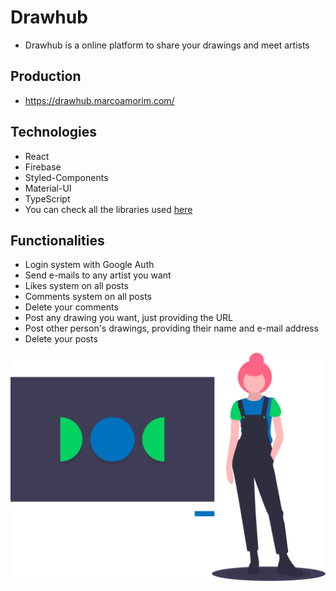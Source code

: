 # Drawhub

- Drawhub is a online platform to share your drawings and meet artists

## Production

- https://drawhub.marcoamorim.com/

## Technologies

- React
- Firebase
- Styled-Components
- Material-UI
- TypeScript
- You can check all the libraries used [here](https://github.com/marco-amorim/drawhub/network/dependencies)

## Functionalities

- Login system with Google Auth
- Send e-mails to any artist you want
- Likes system on all posts
- Comments system on all posts
- Delete your comments
- Post any drawing you want, just providing the URL
- Post other person's drawings, providing their name and e-mail address
- Delete your posts

<div style="text-align:center;">
  <img src="https://raw.githubusercontent.com/marco-amorim/drawhub/master/src/assets/images/landing.svg">
</div>
